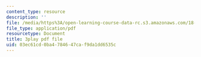 ```yaml
---
content_type: resource
description: ''
file: /media/https%3A/open-learning-course-data-rc.s3.amazonaws.com/18-01sc-single-variable-calculus-fall-2010/03ec61cd0ba4784647caf9da1dd6535c_1RLctDS2hUQ.pdf
file_type: application/pdf
resourcetype: Document
title: 3play pdf file
uid: 03ec61cd-0ba4-7846-47ca-f9da1dd6535c
---
```

